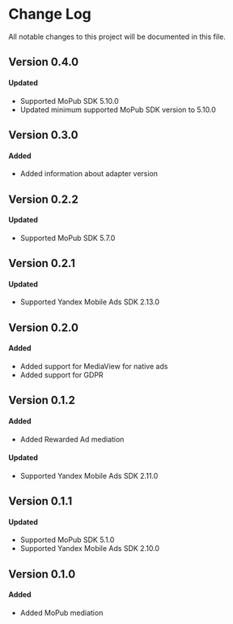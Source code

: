# Change Log
All notable changes to this project will be documented in this file.

## Version 0.4.0

#### Updated
* Supported MoPub SDK 5.10.0
* Updated minimum supported MoPub SDK version to 5.10.0

## Version 0.3.0

#### Added
* Added information about adapter version

## Version 0.2.2

#### Updated
* Supported MoPub SDK 5.7.0

## Version 0.2.1

#### Updated
* Supported Yandex Mobile Ads SDK 2.13.0

## Version 0.2.0

#### Added
* Added support for MediaView for native ads
* Added support for GDPR

## Version 0.1.2

#### Added
* Added Rewarded Ad mediation

#### Updated
* Supported Yandex Mobile Ads SDK 2.11.0

## Version 0.1.1

#### Updated
* Supported MoPub SDK 5.1.0
* Supported Yandex Mobile Ads SDK 2.10.0

## Version 0.1.0

#### Added
* Added MoPub mediation